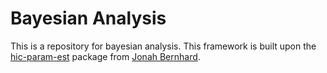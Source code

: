 # Bayesian Analysis

This is a repository for bayesian analysis. This framework is built upon the [hic-param-est](https://github.com/jbernhard/hic-param-est) package from [Jonah Bernhard](https://github.com/jbernhard).


